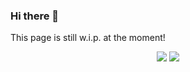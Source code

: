 ### Hi there 👋
This page is still w.i.p. at the moment!

<p align="center">
<img src="https://github-readme-activity-graph.vercel.app/graph?username=EinfachNurToni&theme=github-compact&line=ffa500&area_color=ffa500&area=true&custom_title=Contribution%20Graph">
<img src="https://github-readme-streak-stats.herokuapp.com?user=EinfachNurToni&theme=rising-sun&hide_border=true&mode=weekly">
</p>

<!--
**EinfachNurToni/einfachnurtoni** is a ✨ _special_ ✨ repository because its `README.md` (this file) appears on your GitHub profile.

Here are some ideas to get you started:

- 🔭 I’m currently working on ...
- 🌱 I’m currently learning ...
- 👯 I’m looking to collaborate on ...
- 🤔 I’m looking for help with ...
- 💬 Ask me about ...
- 📫 How to reach me: ...
- 😄 Pronouns: ...
- ⚡ Fun fact: ...
-->
